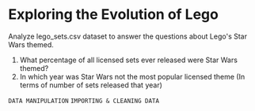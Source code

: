 # Exploring the Evolution of Lego

Analyze lego_sets.csv dataset to answer the questions about Lego's Star Wars themed.

1. What percentage of all licensed sets ever released were Star Wars themed?
2. In which year was Star Wars not the most popular licensed theme (In terms of number of sets released that year)

`DATA MANIPULATION` `IMPORTING & CLEANING DATA`
